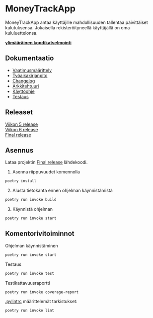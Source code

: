 # MoneyTrackApp

MoneyTrackApp antaa käyttäjille mahdollisuuden tallentaa päivittäiset kulutuksensa. Jokaisella rekisteröityneellä käyttäjällä on oma kululuettelonsa.

[__ylimääräinen koodikatselmointi__](https://github.com/neakovalainen/ohjelmistotekniikka25/issues/1)

## Dokumentaatio
- [Vaatimusmäärittely](./dokumentaatio/vaatimusmaarittely.md)
- [Työaikakirjanpito](./dokumentaatio/tyoaikakirjanpito.md)
- [Changelog](./dokumentaatio/changelog.md)
- [Arkkitehtuuri](./dokumentaatio/arkkitehtuuri.md)
- [Käyttöohje](./dokumentaatio/kayttoohje.md)
- [Testaus](./dokumentaatio/Testaus.md)

## Releaset
[Viikon 5 release](https://github.com/imsyc75/ot-harjoitustyo/releases/tag/viikko5)  
[Viikon 6 release](https://github.com/imsyc75/ot-harjoitustyo/releases/tag/viikko6)  
[Final release](https://github.com/imsyc75/ot-harjoitustyo/releases/tag/viikko7)

## Asennus
Lataa projektin [Final release](https://github.com/imsyc75/ot-harjoitustyo/releases/tag/viikko7) lähdekoodi.

1. Asenna riippuvuudet komennolla
```bash
poetry install
```
2. Alusta tietokanta ennen ohjelman käynnistämistä
```bash
poetry run invoke build
```
3. Käynnistä ohjelman
```bash
poetry run invoke start
```

## Komentorivitoiminnot
Ohjelman käynnistäminen

```bash
poetry run invoke start
```

Testaus

```bash
poetry run invoke test
```

Testikattavuusraportti

```bash
poetry run invoke coverage-report
```

[.pylintrc](./.pylintrc) määrittelemät tarkistukset:
```bash
poetry run invoke lint
```


